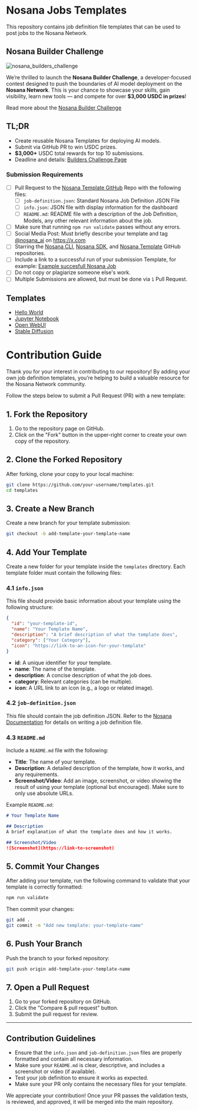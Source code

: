 # Nosana Jobs Templates

This repository contains job definition file templates that can be used to post jobs to the Nosana Network.

## Nosana Builder Challenge

![nosana_builders_challenge](https://github.com/user-attachments/assets/d239f83c-59db-4203-8f5d-7ff9eebf2203)

We’re thrilled to launch the **Nosana Builder Challenge**, a developer-focused contest designed to push the boundaries of AI model deployment on the **Nosana Network**. This is your chance to showcase your skills, gain visibility, learn new tools — and compete for over **$3,000 USDC in prizes**!

Read more about the [Nosana Builder Challenge](https://nosana.com/blog/nos_challenge?utm_source=github&utm_medium=post&utm_campaign=challenge_1)

## TL;DR

- Create reusable Nosana Templates for deploying AI models.
- Submit via GitHub PR to win USDC prizes.
- **$3,000+** USDC total rewards for top 10 submissions.
- Deadline and details: [Builders Challenge Page](https://earn.superteam.fun/listing/nosana-builders-challenge/)

### Submission Requirements

- [ ] Pull Request to the [Nosana Template GitHub](https://github.com/nosana-ci/pipeline-templates/) Repo with the following files:
  - [ ] `job-definition.json`: Standard Nosana Job Definition JSON File
  - [ ] `info.json`: JSON file with display information for the dashboard
  - [ ] `README.md`: README file with a description of the Job Definition, Models, any other relevant information about the job.
- [ ] Make sure that running `npm run validate` passes without any errors.
- [ ] Social Media Post: Must briefly describe your template and tag [@nosana_ai](https://x.com/nosana_ai) on <https://x.com>
- [ ] Starring the [Nosana CLI](https://github.com/nosana-ci/nosana-cli), [Nosana SDK](https://github.com/nosana-ci/nosana-sdk), and [Nosana Template](https://github.com/nosana-ci/pipeline-templates/) GitHub repositories.
- [ ] Include a link to a successful run of your submission Template, for example: [Example succesfull Nosana Job](https://dashboard.nosana.com/jobs/BkKFtUqMi2UmX8RMnsYKiKXHJ9bVYkVyo2vyJz4dBxKc)
- [ ] Do not copy or plagiarize someone else's work.
- [ ] Multiple Submissions are allowed, but must be done via `1` Pull Request.

## Templates

- [Hello World](/templates/hello-world/)
- [Jupyter Notebook](/templates/jupyter-notebook/)
- [Open WebUI](/templates/open-webui/)
- [Stable Diffusion](/templates/stable-diffusion/)

# Contribution Guide

Thank you for your interest in contributing to our repository! By adding your own job definition templates, you’re helping to build a valuable resource for the Nosana Network community.

Follow the steps below to submit a Pull Request (PR) with a new template:

## 1. Fork the Repository

1. Go to the repository page on GitHub.
2. Click on the "Fork" button in the upper-right corner to create your own copy of the repository.

## 2. Clone the Forked Repository

After forking, clone your copy to your local machine:

```bash
git clone https://github.com/your-username/templates.git
cd templates
```

## 3. Create a New Branch

Create a new branch for your template submission:

```bash
git checkout -b add-template-your-template-name
```

## 4. Add Your Template

Create a new folder for your template inside the `templates` directory. Each template folder must contain the following files:

### 4.1 `info.json`

This file should provide basic information about your template using the following structure:

```json
{
  "id": "your-template-id",
  "name": "Your Template Name",
  "description": "A brief description of what the template does",
  "category": ["Your Category"], 
  "icon": "https://link-to-an-icon-for-your-template"
}
```

- **id**: A unique identifier for your template.
- **name**: The name of the template.
- **description**: A concise description of what the job does.
- **category**: Relevant categories (can be multiple).
- **icon**: A URL link to an icon (e.g., a logo or related image).

### 4.2 `job-definition.json`

This file should contain the job definition JSON. Refer to the [Nosana Documentation](https://docs.nosana.io/inference/writing_a_job.html) for details on writing a job definition file.

### 4.3 `README.md`

Include a `README.md` file with the following:

- **Title**: The name of your template.
- **Description**: A detailed description of the template, how it works, and any requirements.
- **Screenshot/Video**: Add an image, screenshot, or video showing the result of using your template (optional but encouraged). Make sure to only use absolute URLs.

Example `README.md`:

```markdown
# Your Template Name

## Description
A brief explanation of what the template does and how it works.

## Screenshot/Video
![Screenshot](https://link-to-screenshot)
```

## 5. Commit Your Changes

After adding your template, run the following command to validate that your template is correctly formatted:

```bash
npm run validate
```

Then commit your changes:

```bash
git add .
git commit -m "Add new template: your-template-name"
```

## 6. Push Your Branch

Push the branch to your forked repository:

```bash
git push origin add-template-your-template-name
```

## 7. Open a Pull Request

1. Go to your forked repository on GitHub.
2. Click the "Compare & pull request" button.
4. Submit the pull request for review.

---

## Contribution Guidelines

- Ensure that the `info.json` and `job-definition.json` files are properly formatted and contain all necessary information.
- Make sure your `README.md` is clear, descriptive, and includes a screenshot or video (if available).
- Test your job definition to ensure it works as expected.
- Make sure your PR only contains the necessary files for your template.

We appreciate your contribution! Once your PR passes the validation tests, is reviewed, and approved, it will be merged into the main repository.
